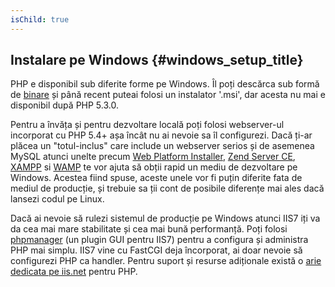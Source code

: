 ```yaml
---
isChild: true
---
```


## Instalare pe Windows {#windows_setup_title}

PHP e disponibil sub diferite forme pe Windows. Îl poți descărca sub formă de [binare][php-downloads] și până recent puteai folosi
un instalator '.msi', dar acesta nu mai e disponibil după PHP 5.3.0.

Pentru a învăța și pentru dezvoltare locală poți folosi webserver-ul incorporat cu PHP 5.4+ așa încât nu ai nevoie
sa îl configurezi. Dacă ți-ar plăcea un "totul-inclus" care include un webserver serios și de asemenea MySQL atunci
unelte precum [Web Platform Installer][wpi], [Zend Server CE][zsce], [XAMPP][xampp] si [WAMP][wamp] te vor
ajuta să obții rapid un mediu de dezvoltare pe Windows. Acestea fiind spuse, aceste unele vor fi puțin diferite
fata de mediul de producție, și trebuie sa ții cont de posibile diferențe mai ales dacă lansezi codul pe Linux.


Dacă ai nevoie să rulezi sistemul de producție pe Windows atunci IIS7 iți va da cea mai mare stabilitate și cea mai bună performanță.
Poți folosi [phpmanager][phpmanager] (un plugin GUI pentru IIS7) pentru a configura și administra PHP mai simplu.
IIS7 vine cu FastCGI deja încorporat, ai doar nevoie să configurezi PHP ca handler. Pentru suport și resurse adiționale există
o [arie dedicata pe iis.net][php-iis] pentru PHP.

[php-downloads]: http://windows.php.net
[phpmanager]: http://phpmanager.codeplex.com/
[wpi]: http://www.microsoft.com/web/downloads/platform.aspx
[zsce]: http://www.zend.com/ro/products/server-ce/
[xampp]: http://www.apachefriends.org/ro/xampp.html
[wamp]: http://www.wampserver.com/
[php-iis]: http://php.iis.net/